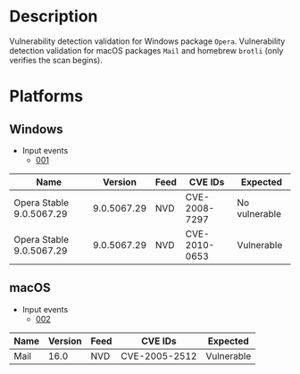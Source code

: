 # Description

Vulnerability detection validation for Windows package `Opera`.
Vulnerability detection validation for macOS packages `Mail` and homebrew `brotli` (only verifies the scan begins).

# Platforms

## Windows

- Input events
  - [001](input_001.json)

| Name                     | Version     | Feed | CVE IDs       | Expected      |
| ------------------------ | ----------- | ---- | ------------- | ------------- |
| Opera Stable 9.0.5067.29 | 9.0.5067.29 | NVD  | CVE-2008-7297 | No vulnerable |
| Opera Stable 9.0.5067.29 | 9.0.5067.29 | NVD  | CVE-2010-0653 | Vulnerable    |

## macOS

- Input events
  - [002](input_002.json)

| Name | Version | Feed | CVE IDs       | Expected   |
| ---- | ------- | ---- | ------------- | ---------- |
| Mail | 16.0    | NVD  | CVE-2005-2512 | Vulnerable |
